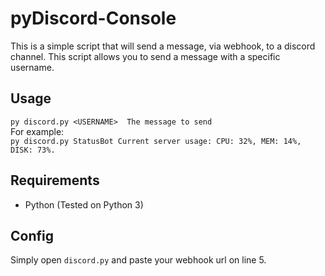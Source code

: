 # pyDiscord-Console
This is a simple script that will send a message, via webhook, to a discord channel. This script allows you to send a message with a specific username.

## Usage
`py discord.py <USERNAME>  The message to send`  
For example:  
`py discord.py StatusBot Current server usage: CPU: 32%, MEM: 14%, DISK: 73%.`

## Requirements
- Python (Tested on Python 3)

## Config
Simply open `discord.py` and paste your webhook url on line 5.

